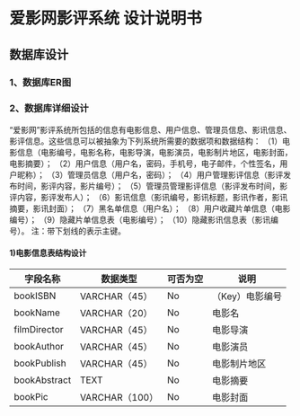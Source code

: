 # 爱影网影评系统 设计说明书

## 数据库设计

### 1、数据库ER图

### 2、数据库详细设计

   “爱影网”影评系统所包括的信息有电影信息、用户信息、管理员信息、影讯信息、影评信息。这些信息可以被抽象为下列系统所需要的数据项和数据结构：
    （1）电影信息（电影编号，电影名称，电影导演，电影演员，电影制片地区，电影封面，电影摘要）；
    （2）用户信息（用户名，密码，手机号，电子邮件，个性签名，用户昵称）；
    （3）管理员信息（用户名，密码）；
    （4）用户管理影评信息（影评发布时间，影评内容，影片编号）；
    （5）管理员管理影评信息（影评发布时间，影评内容，影评发布人）；
    （6）影讯信息（影讯编号，影讯标题，影讯作者，影讯摘要，影讯封面）；
    （7）黑名单信息（用户名）；
    （8）用户收藏片单信息（电影编号）；
    （9）隐藏片单信息表（电影编号）；
    （10）隐藏影讯信息表（影讯编号）。
    注：带下划线的表示主键。
    
#### 1)电影信息表结构设计

| 字段名称 | 数据类型 | 可否为空 | 说明 |
| ---- | ---- | ---- | ---- |
| bookISBN | VARCHAR（45） | No | （Key）电影编号 |
| bookName | VARCHAR（20） | No | 电影名 |
| filmDirector | VARCHAR（45） | No | 电影导演 |
| bookAuthor | VARCHAR（45） | No | 电影演员 |
| bookPublish | VARCHAR（45） | No | 电影制片地区 |
| bookAbstract | TEXT | No | 电影摘要 |
| bookPic | VARCHAR（100） | No | 电影封面 |

